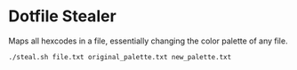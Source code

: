 # Dotfile Stealer

Maps all hexcodes in a file, essentially changing the color palette of any file.

`./steal.sh file.txt original_palette.txt new_palette.txt`